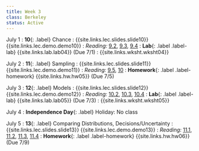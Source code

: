 ```yaml
---
title: Week 3
class: Berkeley
status: Active
---
```


July 1
: **10**{: .label} Chance
    : {{site.links.lec.slides.slide10}} {{site.links.lec.demo.demo10}}
: _Reading:_ [9.2](https://inferentialthinking.com/chapters/09/2/Iteration.html), [9.3](https://inferentialthinking.com/chapters/09/3/Simulation.html), [9.4](https://inferentialthinking.com/chapters/09/4/Monty_Hall_Problem.html)
: **Lab**{: .label .label-lab} {{site.links.lab.lab04}} (Due 7/1)
    : {{site.links.wksht.wksht04}}

July 2
: **11**{: .label} Sampling
    : {{site.links.lec.slides.slide11}} {{site.links.lec.demo.demo11}}
: _Reading:_ [9.5](https://inferentialthinking.com/chapters/09/5/Finding_Probabilities.html), [10](https://inferentialthinking.com/chapters/10/Sampling_and_Empirical_Distributions.html)
: **Homework**{: .label .label-homework} {{site.links.hw.hw05}} (Due 7/5)

July 3
: **12**{: .label} Models
    : {{site.links.lec.slides.slide12}} {{site.links.lec.demo.demo12}}
: _Reading:_ [10.2](https://inferentialthinking.com/chapters/10/2/Sampling_from_a_Population.html), [10.3](https://inferentialthinking.com/chapters/10/3/Empirical_Distribution_of_a_Statistic.html), [10.4](https://inferentialthinking.com/chapters/10/4/Random_Sampling_in_Python.html)
: **Lab**{: .label .label-lab} {{site.links.lab.lab05}} (Due 7/3)
        : {{site.links.wksht.wksht05}}

July 4
: **Independence Day**{: .label} Holiday: No class

July 5
: **13**{: .label} Comparing Distributions, Decisions/Uncertainty
    : {{site.links.lec.slides.slide13}} {{site.links.lec.demo.demo13}}
: _Reading:_ [11.1](https://inferentialthinking.com/chapters/11/1/Assessing_a_Model.html), [11.2](https://inferentialthinking.com/chapters/11/2/Multiple_Categories.html), [11.3](https://inferentialthinking.com/chapters/11/3/Decisions_and_Uncertainty.html), [11.4](https://inferentialthinking.com/chapters/11/4/Error_Probabilities.html)
: **Homework**{: .label .label-homework} {{site.links.hw.hw06}} (Due 7/9)
